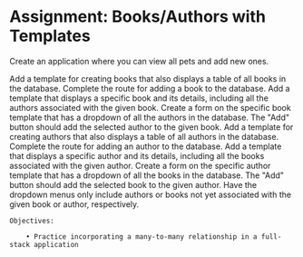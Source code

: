 # Assignment: Books/Authors with Templates
Create an application where you can view all pets and add new ones.

Add a template for creating books that also displays a table of all books in the database. Complete the route for adding a book to the database. Add a template that displays a specific book and its details, including all the authors associated with the given book. Create a form on the specific book template that has a dropdown of all the authors in the database. The "Add" button should add the selected author to the given book. Add a template for creating authors that also displays a table of all authors in the database. Complete the route for adding an author to the database. Add a template that displays a specific author and its details, including all the books associated with the given author. Create a form on the specific author template that has a dropdown of all the books in the database. The "Add" button should add the selected book to the given author. Have the dropdown menus only include authors or books not yet associated with the given book or author, respectively.

    Objectives:

        • Practice incorporating a many-to-many relationship in a full-stack application
